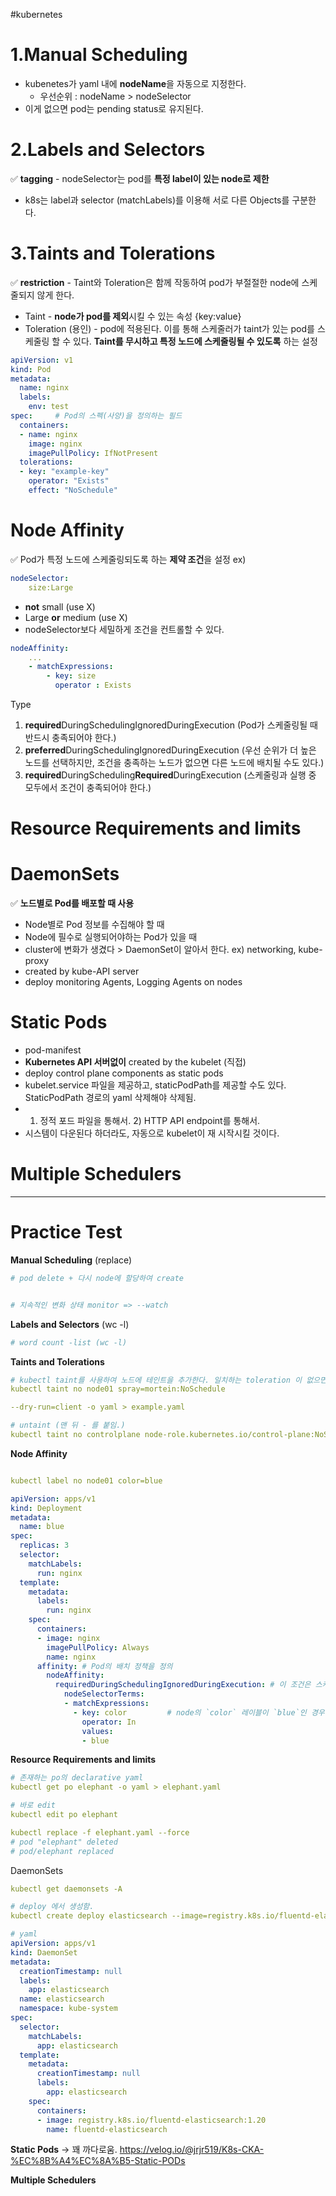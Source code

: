 #kubernetes 

# 1.Manual Scheduling
- kubenetes가 yaml 내에 **nodeName**을 자동으로 지정한다.
	- 우선순위 : nodeName > nodeSelector
- 이게 없으면 pod는 pending status로 유지된다.

# 2.Labels and Selectors

✅ **tagging** - nodeSelector는 pod를 **특정 label이 있는 node로 제한**
- k8s는 label과 selector (matchLabels)를 이용해 서로 다른 Objects를 구분한다.

# 3.Taints and Tolerations
✅ **restriction** - Taint와 Toleration은 함께 작동하여 pod가 부절절한 node에 스케줄되지 않게 한다.

- Taint - **node가 pod를 제외**시킬 수 있는 속성 {key:value}
- Toleration (용인) - pod에 적용된다. 이를 통해 스케줄러가 taint가 있는 pod를 스케줄링 할 수 있다. **Taint를 무시하고 특정 노드에 스케줄링될 수 있도록** 하는 설정

```yaml
apiVersion: v1
kind: Pod
metadata:
  name: nginx
  labels:
    env: test
spec:     # Pod의 스펙(사양)을 정의하는 필드
  containers:
  - name: nginx
	image: nginx
    imagePullPolicy: IfNotPresent
  tolerations:
  - key: "example-key"
    operator: "Exists"
    effect: "NoSchedule"
```
# Node Affinity
✅ Pod가 특정 노드에 스케줄링되도록 하는 **제약 조건**을 설정
ex)
```yaml
nodeSelector:
	size:Large
```
- **not** small (use X)
- Large **or** medium (use X)
- nodeSelector보다 세밀하게 조건을 컨트롤할 수 있다.
```yaml
nodeAffinity:
	...
	- matchExpressions:
		- key: size
		  operator : Exists
```

Type
1. **required**DuringSchedulingIgnoredDuringExecution (Pod가 스케줄링될 때 반드시 충족되어야 한다.)
2. **preferred**DuringSchedulingIgnoredDuringExecution (우선 순위가 더 높은 노드를 선택하지만, 조건을 충족하는 노드가 없으면 다른 노드에 배치될 수도 있다.)
3. **required**DuringScheduling**Required**DuringExecution (스케줄링과 실행 중 모두에서 조건이 충족되어야 한다.)
# Resource Requirements and limits

# DaemonSets
✅ **노드별로 Pod를 배포할 때 사용**

- Node별로 Pod 정보를 수집해야 할 때
- Node에 필수로 실행되어야하는 Pod가 있을 때
- cluster에 변화가 생겼다 > DaemonSet이 알아서 한다. ex) networking, kube-proxy
- created by kube-API server
- deploy monitoring Agents, Logging Agents on nodes
# Static Pods

- pod-manifest
- **Kubernetes API 서버없이** created by the kubelet (직접)
- deploy control plane components as static pods
- kubelet.service 파일을 제공하고, staticPodPath를 제공할 수도 있다. StaticPodPath 경로의 yaml 삭제해야 삭제됨.
- 1) 정적 포드 파일을 통해서. 2) HTTP API endpoint를 통해서.
- 시스템이 다운된다 하더라도, 자동으로 kubelet이 재 시작시킬 것이다.
# Multiple Schedulers



----
# Practice Test

**Manual Scheduling** (replace)
```yaml
# pod delete + 다시 node에 할당하여 create


# 지속적인 변화 상태 monitor => --watch
```

**Labels and Selectors** (wc -l)
```yaml
# word count -list (wc -l)

```

**Taints and Tolerations**
```yaml
# kubectl taint를 사용하여 노드에 테인트을 추가한다. 일치하는 toleration 이 없으면 pod를 node01에 스케줄할 수 없다.
kubectl taint no node01 spray=mortein:NoSchedule

--dry-run=client -o yaml > example.yaml

# untaint (맨 뒤 - 를 붙임.)
kubectl taint no controlplane node-role.kubernetes.io/control-plane:NoSchedule-

```

**Node Affinity**
```yaml

kubectl label no node01 color=blue

```

```yaml
apiVersion: apps/v1
kind: Deployment
metadata:
  name: blue
spec:
  replicas: 3
  selector:
    matchLabels:
      run: nginx
  template:
    metadata:
      labels:
        run: nginx
    spec:
      containers:
      - image: nginx
        imagePullPolicy: Always
        name: nginx
      affinity: # Pod의 배치 정책을 정의
        nodeAffinity:
          requiredDuringSchedulingIgnoredDuringExecution: # 이 조건은 스케줄링 시 반드시 충족되어야 함.
            nodeSelectorTerms:
            - matchExpressions:
              - key: color         # node의 `color` 레이블이 `blue`인 경우에만 Pod가 스케줄링됨.
                operator: In
                values:
                - blue
```

**Resource Requirements and limits**
```yaml
# 존재하는 po의 declarative yaml 
kubectl get po elephant -o yaml > elephant.yaml

# 바로 edit
kubectl edit po elephant

kubectl replace -f elephant.yaml --force
# pod "elephant" deleted
# pod/elephant replaced
```

DaemonSets
```yaml
kubectl get daemonsets -A

# deploy 에서 생성함.
kubectl create deploy elasticsearch --image=registry.k8s.io/fluentd-elasticsearch:1.20 -n kube-system --dry-run=client -o yaml > fluentd.yaml

# yaml
apiVersion: apps/v1
kind: DaemonSet
metadata:
  creationTimestamp: null
  labels:
    app: elasticsearch
  name: elasticsearch
  namespace: kube-system
spec:
  selector:
    matchLabels:
      app: elasticsearch
  template:
    metadata:
      creationTimestamp: null
      labels:
        app: elasticsearch
    spec:
      containers:
      - image: registry.k8s.io/fluentd-elasticsearch:1.20
        name: fluentd-elasticsearch
```

**Static Pods** -> 꽤 까다로움.
https://velog.io/@jrjr519/K8s-CKA-%EC%8B%A4%EC%8A%B5-Static-PODs

**Multiple Schedulers**